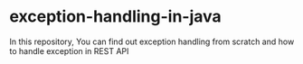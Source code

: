 # exception-handling-in-java
In this repository, You can find out exception handling from scratch and  how to handle exception in REST API
